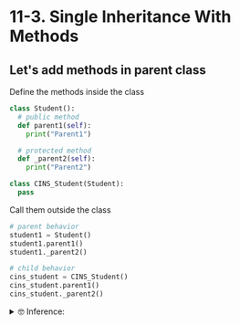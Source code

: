 # 11-3. Single Inheritance With Methods

## Let's add methods in parent class

Define the methods inside the class
```python
class Student():
  # public method
  def parent1(self):
    print("Parent1")

  # protected method
  def _parent2(self):
    print("Parent2")

class CINS_Student(Student): 
  pass
```

Call them outside the class
```python
# parent behavior
student1 = Student()
student1.parent1()
student1._parent2()
```

```python
# child behavior
cins_student = CINS_Student()
cins_student.parent1()
cins_student._parent2()
```

<details>
  <summary>
    🤓 Inference: 
  </summary>
  The child also inherited the parent's public and protected methods
</details>